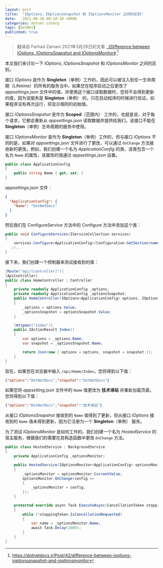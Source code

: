 ```yaml
---
layout: post
title:  "IOptions、IOptionsSnapshot 和 IOptionsMonitor 之间的区别"
date:   2021-08-16 00:10:10 +0800
categories: dotnet csharp
tags: [DotNet]
published: true
---
```


> 翻译自 Farhad Zamani 2021年3月29日的文章 [《Difference between IOptions, IOptionsSnapshot and IOptionsMonitor》](https://dotnetdocs.ir/Post/42/difference-between-ioptions-ioptionssnapshot-and-ioptionsmonitor) [^1]

[^1]: <https://dotnetdocs.ir/Post/42/difference-between-ioptions-ioptionssnapshot-and-ioptionsmonitor>

本文我们来讨论一下 *IOptions*, *IOptionsSnapshot* 和 *IOptionsMonitor*  之间的区别。

<!-- The IOptions interface works as a Singleton and therefore can be injected into all services with any lifetime (Lifetime). If you change the value of the appsettings.json file after running the program and use this interface to read the data, you will not see your changes, because this service is Singleton and is only validated at the time of running the program. If the program does not run again, it shows the same initial values. -->

接口 *IOptions* 是作为 **Singleton**（单例）工作的，因此可以被注入到任一生命周期（Lifetime）的所有的服务当中。如果您在程序启动之后更改了 *appsettings.json* 文件中的值，并使用这个接口读取数据时，您将不会得到更新的值，因为该服务是 **Singleton**（单例） 的，只在启动程序的时候进行验证。如果程序没有再次运行，将显示相同的初始值。

<!-- The IOptionsSnapshot interface works as Scoped. That is, for each request, it re-reads the data from appsettings.json and provides it to us. This interface cannot be used in Singleton lifetime services. -->

接口 *IOptionsSnapshot* 是作为 **Scoped**（范围内） 工作的，也就是说，对于每个请求，它都会重新从 *appsettings.json* 读取数据并提供给我们。该接口不能在 **Singleton**（单例）生命周期的服务中使用。

<!-- The IOptionsMonitor interface works as a Singleton, but the difference with the IOptions interface is that if a change is made to the appsettings.json file, new changes can be received by the OnChange method. For example, we created a class called ApplicationConfig that has a property called Name, and the value of this property is called appsettings.json. -->

接口 *IOptionsMonitor* 是作为 **Singleton**（单例）工作的，但与接口 *IOptions* 不同的是，如果对 *appsettings.json* 文件进行了更改，可以通过 `OnChange` 方法接收新的更改。例如，我们创建一个名为 *ApplicationConfig* 的类，该类包含一个名为 `Name` 的属性，该属性的值通过 *appsettings.json* 设置。

```csharp
public class ApplicationConfig
{
    public string Name { get; set; }
}
```

*appsettings.json* 文件：

```json
{
  "ApplicationConfig": {
    "Name": "DotNetDocs"
  }
}
```

然后我们在 ConfigureService 方法中的 Configure 方法中添加这个类：

```csharp
public void ConfigureServices(IServiceCollection services)
{
    services.Configure<ApplicationConfig>(Configuration.GetSection(nameof(ApplicationConfig)));
   //...
}
```

接下来，我们创建一个控制器来测试接收到的值：

```csharp
[Route("api/[controller]")]
[ApiController]
public class HomeController : Controller
{
    private readonly ApplicationConfig _options;
    private readonly ApplicationConfig _optionsSnapshot;
    public HomeController(IOptions<ApplicationConfig> options, IOptionsSnapshot<ApplicationConfig> optionsSnapshot)
    {
        _options = options.Value;
        _optionsSnapshot = optionsSnapshot.Value;
    }

    [HttpGet("Index")]
    public IActionResult Index()
    {
        var options = _options.Name;
        var snapshot = _optionsSnapshot.Name;

        return Json(new { options = options, snapshot = snapshot });
    }
}
```

现在，如果您在浏览器中输入 `/api/Home/Index`，您将得到以下值：

```json
{"options":"DotNetDocs","snapshot":"DotNetDocs"}
```

<!-- If you change the Name value in the appsetting.json file to dntips and reload the page, you will get the following values: -->

如果您将 *appsetting.json* 文件中的 `Name` 值更改为 **技术译站** 并重新加载页面，您将得到以下值：

```json
{"options":"DotNetDocs","snapshot":"技术译站"}
```

<!-- The Name value received from the IOptionsSnapshot interface receives the changes, but the IOptions interface does not receive the changes because it is registered as a Singleton. -->

从接口 *IOptionsSnapshot* 接收到的 `Name` 值得到了更新，但从接口 *IOptions* 接收到的 `Name` 值未得到更新，因为它注册为一个 **Singleton**（单例） 服务。

<!-- To test how IOptionsMonitor works, we create a hosting service called HostedService, in the manufacturer of which we change the OnChange method according to our needs: -->

为了测试 *IOptionsMonitor* 是如何工作的，我们创建一个名为 *HostedService* 的宿主服务，根据我们的需要在其构造函数中更改 `OnChange` 方法。

```csharp
public class HostedService : BackgroundService
{
    private ApplicationConfig _optionsMonitor;

    public HostedService(IOptionsMonitor<ApplicationConfig> optionsMonitor)
    {
        _optionsMonitor = optionsMonitor.CurrentValue;
        optionsMonitor.OnChange(config =>
        {
            _optionsMonitor = config;
        });
    }

    protected override async Task ExecuteAsync(CancellationToken stoppingToken)
    {
        while (!stoppingToken.IsCancellationRequested)
        {
            var name = _optionsMonitor.Name;
            await Task.Delay(1000);
        }
    }
}
```
